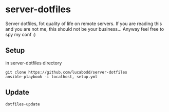 # server-dotfiles
Server dotfiles, fot quality of life on remote servers.
If you are reading this and you are not me, this should not be your business... Anyway feel free to spy my conf :)

## Setup
in server-dotfiles directory
```
git clone https://github.com/lucabodd/server-dotfiles
ansible-playbook -i localhost, setup.yml
```

## Update
```dotfiles-update```
